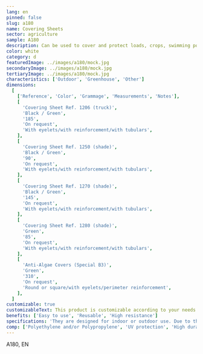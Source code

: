 ```yaml
---
lang: en
pinned: false
slug: a180
name: Covering Sheets
sector: agriculture
sample: A180
description: Can be used to cover and protect loads, crops, swimming pools, water reservoirs, among others. They also function as covers during the transportation of goods in trucks.
color: white
category: d
featuredImage: ../images/a180/mock.jpg
secondaryImage: ../images/a180/mock.jpg
tertiaryImage: ../images/a180/mock.jpg
characteristics: ['Outdoor', 'Greenhouse', 'Other']
dimensions:
  [
    ['Reference', 'Color', 'Grammage', 'Measurements', 'Notes'],
    [
      'Covering Sheet Ref. 1206 (truck)',
      'Black / Green',
      '185',
      'On request',
      'With eyelets/with reinforcement/with tubulars',
    ],
    [
      'Covering Sheet Ref. 1250 (shade)',
      'Black / Green',
      '90',
      'On request',
      'With eyelets/with reinforcement/with tubulars',
    ],
    [
      'Covering Sheet Ref. 1270 (shade)',
      'Black / Green',
      '145',
      'On request',
      'With eyelets/with reinforcement/with tubulars',
    ],
    [
      'Covering Sheet Ref. 1280 (shade)',
      'Green',
      '85',
      'On request',
      'With eyelets/with reinforcement/with tubulars',
    ],
    [
      'Anti-Algae Covers (Special B3)',
      'Green',
      '310',
      'On request',
      'Round or square/with eyelets/perimeter reinforcement',
    ],
  ]
customizable: true
customizableText: This product is customizable according to your needs. Contact us for more information.
benefits: ['Easy to use', 'Reusable', 'High resistance']
specifications: 'They are designed for indoor or outdoor use. Due to their durability, they can also be used in construction.'
comp: ['Polyethylene and/or Polypropylene', 'UV protection', 'High durability and resistance']
---
```


A180, EN
